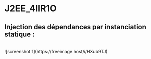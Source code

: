 # J2EE_4IIR1O

<h2>Injection des dépendances par instanciation statique :</h2>
</br>
![screenshot 1](https://freeimage.host/i/HXub9TJ)
